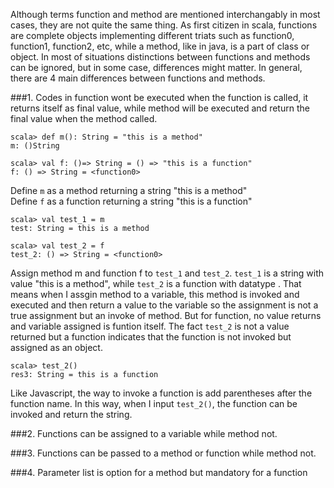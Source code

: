 Although terms function and method are mentioned interchangably in most cases, they are not quite the same thing. As first citizen in scala, functions are complete objects implementing different triats such as function0, function1, function2, etc, while a method, like in java, is a part of class or object. In most of situations distinctions between functions and methods can be ignored, but in some case, differences might matter. In general, there are 4 main differences between functions and methods.

###1. Codes in function wont be executed when the function is called, it returns itself as final value, while method will be executed and return the final value when the method called.

```
scala> def m(): String = "this is a method"
m: ()String

scala> val f: ()=> String = () => "this is a function"
f: () => String = <function0>
```
Define `m` as a method returning a string "this is a method"  
Define `f` as a function returning a string "this is a function"
```
scala> val test_1 = m
test: String = this is a method

scala> val test_2 = f
test_2: () => String = <function0>
```
Assign method m and function f to `test_1` and `test_2`. `test_1` is a string with value "this is a method", while `test_2` is a function with datatype <function0>. That means when I assgin method to a variable, this method is invoked and executed and then return a value to the variable so the assignment is not a true assignment but an invoke of method. But for function, no value returns and variable assigned is funtion itself. The fact `test_2` is not a value returned but a function indicates that the function is not invoked but assigned as an object.
```
scala> test_2()
res3: String = this is a function
```
Like Javascript, the way to invoke a function is add parentheses after the function name. In this way, when I input `test_2()`, the function can be invoked and return the string.

###2. Functions can be assigned to a variable while method not.

###3. Functions can be passed to a method or function while method not.

###4. Parameter list is option for a method but mandatory for a function 
